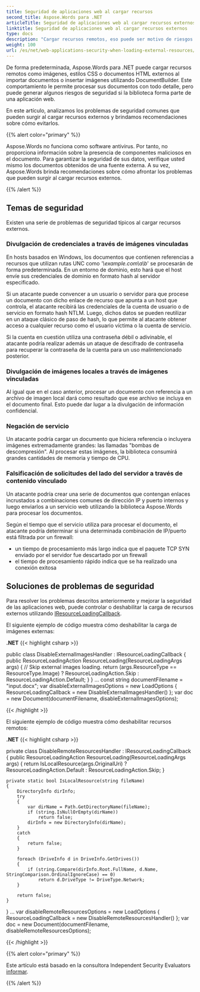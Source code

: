 ```yaml
---
title: Seguridad de aplicaciones web al cargar recursos
second_title: Aspose.Words para .NET
articleTitle: Seguridad de aplicaciones web al cargar recursos externos
linktitle: Seguridad de aplicaciones web al cargar recursos externos
type: docs
description: "Cargar recursos remotos, eso puede ser motivo de riesgos de seguridad. Eche un vistazo a los problemas de seguridad comunes y sus soluciones utilizando C#."
weight: 100
url: /es/net/web-applications-security-when-loading-external-resources/
---
```


De forma predeterminada, Aspose.Words para .NET puede cargar recursos remotos como imágenes, estilos CSS o documentos HTML externos al importar documentos o insertar imágenes utilizando DocumentBuilder. Este comportamiento le permite procesar sus documentos con todo detalle, pero puede generar algunos riesgos de seguridad si la biblioteca forma parte de una aplicación web.

En este artículo, analizamos los problemas de seguridad comunes que pueden surgir al cargar recursos externos y brindamos recomendaciones sobre cómo evitarlos.

{{% alert color="primary" %}}

Aspose.Words no funciona como software antivirus. Por tanto, no proporciona información sobre la presencia de componentes maliciosos en el documento. Para garantizar la seguridad de sus datos, verifique usted mismo los documentos obtenidos de una fuente externa. A su vez, Aspose.Words brinda recomendaciones sobre cómo afrontar los problemas que pueden surgir al cargar recursos externos.

{{% /alert %}}

## Temas de seguridad

Existen una serie de problemas de seguridad típicos al cargar recursos externos.

### Divulgación de credenciales a través de imágenes vinculadas

En hosts basados en Windows, los documentos que contienen referencias a recursos que utilizan rutas UNC como *'\\example.com\a\b*' se procesarán de forma predeterminada. En un entorno de dominio, esto hará que el host envíe sus credenciales de dominio en formato hash al servidor especificado.

Si un atacante puede convencer a un usuario o servidor para que procese un documento con dicho enlace de recurso que apunta a un host que controla, el atacante recibirá las credenciales de la cuenta de usuario o de servicio en formato hash NTLM. Luego, dichos datos se pueden reutilizar en un ataque clásico de paso de hash, lo que permite al atacante obtener acceso a cualquier recurso como el usuario víctima o la cuenta de servicio.

Si la cuenta en cuestión utiliza una contraseña débil o adivinable, el atacante podría realizar además un ataque de descifrado de contraseña para recuperar la contraseña de la cuenta para un uso malintencionado posterior.

### Divulgación de imágenes locales a través de imágenes vinculadas

Al igual que en el caso anterior, procesar un documento con referencia a un archivo de imagen local dará como resultado que ese archivo se incluya en el documento final. Esto puede dar lugar a la divulgación de información confidencial.

### Negación de servicio

Un atacante podría cargar un documento que hiciera referencia o incluyera imágenes extremadamente grandes: las llamadas "bombas de descompresión". Al procesar estas imágenes, la biblioteca consumirá grandes cantidades de memoria y tiempo de CPU.

### Falsificación de solicitudes del lado del servidor a través de contenido vinculado

Un atacante podría crear una serie de documentos que contengan enlaces incrustados a combinaciones comunes de dirección IP y puerto internos y luego enviarlos a un servicio web utilizando la biblioteca Aspose.Words para procesar los documentos.

Según el tiempo que el servicio utiliza para procesar el documento, el atacante podría determinar si una determinada combinación de IP/puerto está filtrada por un firewall:

- un tiempo de procesamiento más largo indica que el paquete TCP SYN enviado por el servidor fue descartado por un firewall
- el tiempo de procesamiento rápido indica que se ha realizado una conexión exitosa

## Soluciones de problemas de seguridad

Para resolver los problemas descritos anteriormente y mejorar la seguridad de las aplicaciones web, puede controlar o deshabilitar la carga de recursos externos utilizando [IResourceLoadingCallback](https://reference.aspose.com/words/net/aspose.words.loading/iresourceloadingcallback/).

El siguiente ejemplo de código muestra cómo deshabilitar la carga de imágenes externas:

**.NET**
{{< highlight csharp >}}

public class DisableExternalImagesHandler : IResourceLoadingCallback
{
    public ResourceLoadingAction ResourceLoading(ResourceLoadingArgs args)
    {
        // Skip external images loading.
        return (args.ResourceType == ResourceType.Image)
            ? ResourceLoadingAction.Skip
            : ResourceLoadingAction.Default;
    }
}
...
const string documentFilename = "input.docx";
var disableExternalImagesOptions = new LoadOptions
{
    ResourceLoadingCallback = new DisableExternalImagesHandler()
};
var doc = new Document(documentFilename, disableExternalImagesOptions);

{{< /highlight >}}

El siguiente ejemplo de código muestra cómo deshabilitar recursos remotos:

**.NET**
{{< highlight csharp >}}

private class DisableRemoteResourcesHandler : IResourceLoadingCallback
{
    public ResourceLoadingAction ResourceLoading(ResourceLoadingArgs args)
    {
        return IsLocalResource(args.OriginalUri)
            ? ResourceLoadingAction.Default
            : ResourceLoadingAction.Skip;
    }

    private static bool IsLocalResource(string fileName)
    {
        DirectoryInfo dirInfo;
        try
        {
            var dirName = Path.GetDirectoryName(fileName);
            if (string.IsNullOrEmpty(dirName))
                return false;
            dirInfo = new DirectoryInfo(dirName);
        }
        catch
        {
            return false;
        }
    
        foreach (DriveInfo d in DriveInfo.GetDrives())
        {
            if (string.Compare(dirInfo.Root.FullName, d.Name, StringComparison.OrdinalIgnoreCase) == 0)
                return d.DriveType != DriveType.Network;
        }
    
        return false;
    }
}
...
var disableRemoteResourcesOptions = new LoadOptions
{
    ResourceLoadingCallback = new DisableRemoteResourcesHandler()
};
var doc = new Document(documentFilename, disableRemoteResourcesOptions);

{{< /highlight >}}

{{% alert color="primary" %}}

Este artículo está basado en la consultora Independent Security Evaluators [informar](/words/net/web-applications-security-when-loading-external-resources/ise-aspose-report.pdf).

{{% /alert %}}
